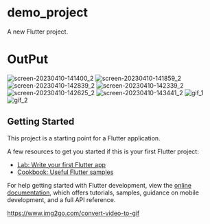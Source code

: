 # demo_project

A new Flutter project.

# OutPut

![screen-20230410-141400_2](https://user-images.githubusercontent.com/109361169/230886250-96f4d360-5d75-46c2-9722-225b5704fe7d.gif)
![screen-20230410-141859_2](https://user-images.githubusercontent.com/109361169/230886266-4907f83c-dbb5-4d3f-8d6f-5dbb9b145b3e.gif)
![screen-20230410-142839_2](https://user-images.githubusercontent.com/109361169/230886280-3c82c1cf-9a2d-4ed9-80a5-9ac389a42fa3.gif)
![screen-20230410-142339_2](https://user-images.githubusercontent.com/109361169/230886291-6b1f481e-f5bb-425a-906a-37ef1ac544a9.gif)
![screen-20230410-142625_2](https://user-images.githubusercontent.com/109361169/230886310-b5ea4efd-5493-4430-970c-840d8c24cd50.gif)
![screen-20230410-143441_2](https://user-images.githubusercontent.com/109361169/230886328-2fadacad-2e94-455b-a711-a94f82657895.gif)
![gif_1](https://user-images.githubusercontent.com/109361169/232297826-3bbde378-d0d7-4b48-8093-e6892f587eaa.gif)
![gif_2](https://user-images.githubusercontent.com/109361169/232297844-3bb47668-6b3f-4922-8f3b-796f441f24db.gif)

## Getting Started

This project is a starting point for a Flutter application.

A few resources to get you started if this is your first Flutter project:

- [Lab: Write your first Flutter app](https://docs.flutter.dev/get-started/codelab)
- [Cookbook: Useful Flutter samples](https://docs.flutter.dev/cookbook)

For help getting started with Flutter development, view the
[online documentation](https://docs.flutter.dev/), which offers tutorials,
samples, guidance on mobile development, and a full API reference.

https://www.img2go.com/convert-video-to-gif


